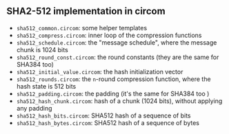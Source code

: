 
SHA2-512 implementation in circom
---------------------------------

- `sha512_common.circom`: some helper templates
- `sha512_compress.circom`: inner loop of the compression functions
- `sha512_schedule.circom`: the "message schedule", where the message chunk is 1024 bits
- `sha512_round_const.circom`: the round constants (they are the same for SHA384 too)
- `sha512_initial_value.circom`: the hash initialization vector
- `sha512_rounds.circom`: the `n`-round compression function, where the hash state is 512 bits
- `sha512_padding.circom`: the padding (it's the same for SHA384 too )
- `sha512_hash_chunk.circom`: hash of a chunk (1024 bits), without applying any padding
- `sha512_hash_bits.circom`: SHA512 hash of a sequence of bits
- `sha512_hash_bytes.circom`: SHA512 hash of a sequence of bytes
